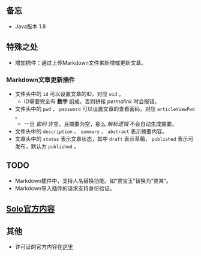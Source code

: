 ## 备忘
- Java版本 1.8
## 特殊之处
- 增加插件：通过上传Markdown文件来新增或更新文章。

### Markdown文章更新插件
- 文件头中的 `id` 可以设置文章的ID，对应 `oid` 。
  - ID需要完全有 **数字** 组成，否则拼接 *permalink* 时会报错。
- 文件头中的 `pwd` 、 `password` 可以设置文章的查看密码，对应 `articleViewPwd` 。
  - 一旦 *密码* 非空，且摘要为空，那么 *解析逻辑* 不会自动生成摘要。
- 文件头中的 `description` 、 `summary` 、 `abstract` 表示摘要内容。
- 文章头中的 `status` 表示文章状态，其中 `draft` 表示草稿、 `published` 表示可发布，默认为 `published` 。

## TODO
- Markdown插件中，支持人名替换功能。如“贾宝玉”替换为“贾某”。
- Markdown导入插件的请求支持身份验证。

## [Solo官方内容](solo.md)

## 其他
- 许可证的官方内容在[这里](http://www.gnu.org/licenses/agpl-3.0.en.html)
